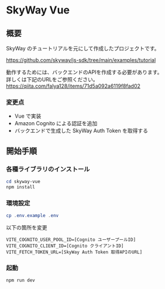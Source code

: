 # SkyWay Vue

## 概要

SkyWay のチュートリアルを元にして作成したプロジェクトです。

https://github.com/skyway/js-sdk/tree/main/examples/tutorial

動作するためには、バックエンドのAPIを作成する必要があります。  
詳しくは下記のURLをご参照ください。  
https://qiita.com/falya128/items/71d5a092a6119f8fad02

### 変更点

- Vue で実装
- Amazon Cognito による認証を追加
- バックエンドで生成した SkyWay Auth Token を取得する

## 開始手順

### 各種ライブラリのインストール

```powershell
cd skyway-vue
npm install
```

### 環境設定

```powershell
cp .env.example .env
```

以下の箇所を変更

```
VITE_COGNITO_USER_POOL_ID=[Cognito ユーザープールID]
VITE_COGNITO_CLIENT_ID=[Cognito クライアントID]
VITE_FETCH_TOKEN_URL=[SkyWay Auth Token 取得APIのURL]
```

### 起動

```powershell
npm run dev
```
